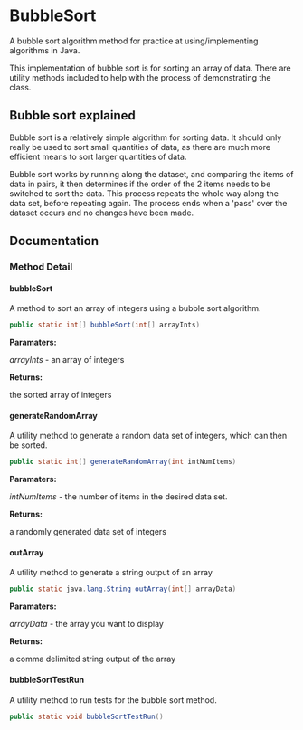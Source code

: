 # BubbleSort
A bubble sort algorithm method for practice at using/implementing algorithms in Java.

This implementation of bubble sort is for sorting an array of data. There are utility methods included to help with the process of demonstrating the class.

## Bubble sort explained
Bubble sort is a relatively simple algorithm for sorting data. It should only really be used to sort small quantities of data, as there are much more efficient means to sort larger quantities of data.

Bubble sort works by running along the dataset, and comparing the items of data in pairs, it then determines if the order of the 2 items needs to be switched to sort the data. This process repeats the whole way along the data set, before repeating again. The process ends when a 'pass' over the dataset occurs and no changes have been made.

## Documentation

### Method Detail

#### bubbleSort
A method to sort an array of integers using a bubble sort algorithm.
```java
public static int[] bubbleSort(int[] arrayInts)
```
**Paramaters:**

*arrayInts* - an array of integers

**Returns:**

the sorted array of integers

#### generateRandomArray
A utility method to generate a random data set of integers, which can then be sorted.
```java
public static int[] generateRandomArray(int intNumItems)
```
**Paramaters:**

*intNumItems* -  the number of items in the desired data set.

**Returns:**

a randomly generated data set of integers

#### outArray
A utility method to generate a string output of an array
```java
public static java.lang.String outArray(int[] arrayData)
```
**Paramaters:**

*arrayData* -  the array you want to display

**Returns:**

a comma delimited string output of the array

#### bubbleSortTestRun
A utility method to run tests for the bubble sort method.
```java
public static void bubbleSortTestRun()
```
